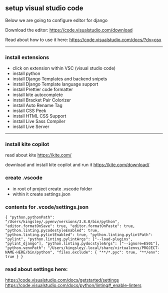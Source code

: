 ## setup visual studio code

Below we are going to configure editor for django

Download the editor:
https://code.visualstudio.com/download

Read about how to use it here:
https://code.visualstudio.com/docs/?dv=osx

---

### install extensions

- click on extension within VSC (visual studio code)
- install python
- install Django Templates and backend snipets
- install Django Template language support
- install Prettier code formatter
- install kite autocomplete
- install Bracket Pair Colorizer
- install Auto Rename Tag
- install CSS Peek
- install HTML CSS Support
- install Live Sass Compiler
- install Live Server


---

### install kite copilot

read about kite
https://kite.com/

download and install kite copilot and run it
https://kite.com/download/

### create .vscode

- in root of project create .vscode folder
- within it create settings.json

### contents for .vcode/settings.json

`{ "python.pythonPath": "/Users/kingsley/.pyenv/versions/3.8.0/bin/python", "editor.formatOnSave": true, "editor.formatOnPaste": true, "python.linting.pycodestyleEnabled": true, "python.linting.pylintEnabled": true, "python.linting.pylintPath": "pylint", "python.linting.pylintArgs": ["--load-plugins", "pylint_django"], "python.linting.pydocstyleArgs": ["--ignore=E501"], "python.venvPath": "/Users/kingsley/.local/share/virtualenvs/PROJECT-NAME-HERE/bin/python", "files.exclude": { "**/*.pyc": true, "**/env": true } }`

### read about settings here:

https://code.visualstudio.com/docs/getstarted/settings
https://code.visualstudio.com/docs/python/linting#_enable-linters
